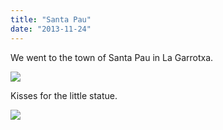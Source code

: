 ```yaml
---
title: "Santa Pau"
date: "2013-11-24"
---
```


We went to the town of Santa Pau in La Garrotxa.

![](images/tumblr_inline_mwlz6nbhhC1qlj3bd.jpg)

Kisses for the little statue.

![](images/tumblr_inline_mwlz7x04Ya1qlj3bd.jpg)
